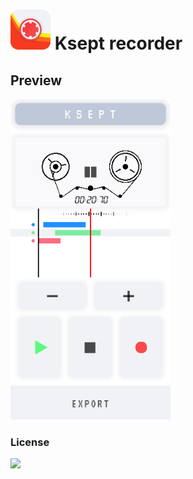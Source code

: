 # <img src="https://github.com/kahagino/ksept_recorder/blob/main/.preview/logo_preview.png" width="64" height="64"> Ksept recorder

## Preview

<p>
<img src="https://github.com/kahagino/ksept_recorder/blob/main/.preview/screen_preview.png" width="256">
</p>

### License

<p>
<img src="https://mirrors.creativecommons.org/presskit/buttons/88x31/png/by-nc-nd.png" width="100">
</p>


